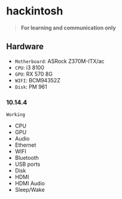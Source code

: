 # hackintosh

> **For learning and communication only**

## Hardware
- `Motherboard`: ASRock Z370M-ITX/ac
- `CPU`: i3 8100
- `GPU`: RX 570 8G
- `WIFI`: BCM94352Z
- `Disk`: PM 961


### 10.14.4

`Working`

- CPU
- GPU
- Audio
- Ethernet
- WIFI
- Bluetooth
- USB ports
- Disk
- HDMI
- HDMI Audio
- Sleep/Wake